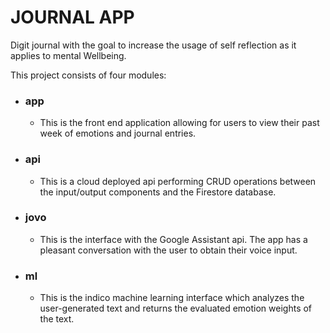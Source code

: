 # JOURNAL APP

Digit journal with the goal to increase the usage of self reflection as it applies to mental Wellbeing.

This project consists of four modules:

- ### app
  - This is the front end application allowing for users to view their past week of emotions and journal entries.
- ### api
  - This is a cloud deployed api performing CRUD operations between the input/output components and the Firestore database.
- ### jovo
  - This is the interface with the Google Assistant api. The app has a pleasant conversation with the user to obtain their voice input.
- ### ml
  - This is the indico machine learning interface which analyzes the user-generated text and returns the evaluated emotion weights of the text.